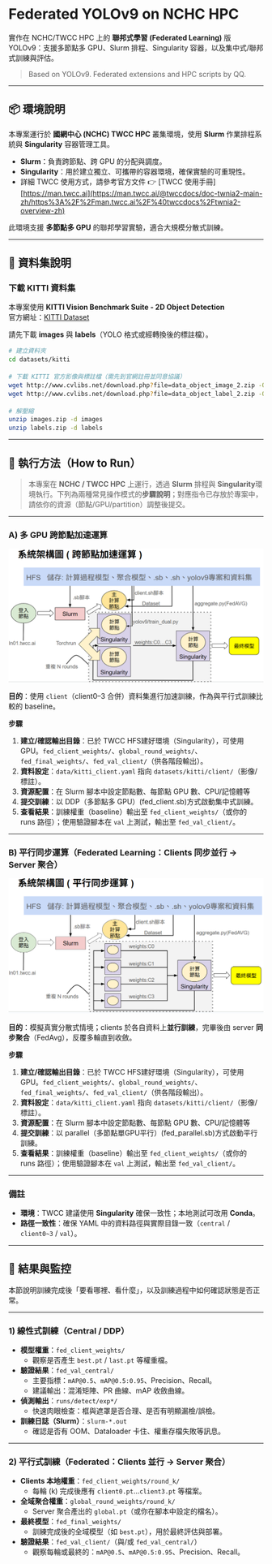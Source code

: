 # Federated YOLOv9 on NCHC HPC

實作在 NCHC/TWCC HPC 上的 **聯邦式學習 (Federated Learning)** 版 YOLOv9：支援多節點多 GPU、Slurm 排程、Singularity 容器，以及集中式/聯邦式訓練與評估。

> Based on YOLOv9. Federated extensions and HPC scripts by QQ.

---

## 📦 環境說明  

本專案運行於 **國網中心 (NCHC) TWCC HPC** 叢集環境，使用 **Slurm** 作業排程系統與 **Singularity** 容器管理工具。  
- **Slurm**：負責跨節點、跨 GPU 的分配與調度。  
- **Singularity**：用於建立獨立、可攜帶的容器環境，確保實驗的可重現性。  
- 詳細 TWCC 使用方式，請參考官方文件 👉 [TWCC 使用手冊][https://man.twcc.ai](https://man.twcc.ai/@twccdocs/doc-twnia2-main-zh/https%3A%2F%2Fman.twcc.ai%2F%40twccdocs%2Ftwnia2-overview-zh)  

此環境支援 **多節點多 GPU** 的聯邦學習實驗，適合大規模分散式訓練。  

---

## 📂 資料集說明

### 下載 KITTI 資料集
本專案使用 **KITTI Vision Benchmark Suite - 2D Object Detection**  
官方網址：[KITTI Dataset](https://www.cvlibs.net/datasets/kitti/eval_object.php?obj_benchmark=2d)

請先下載 **images** 與 **labels**（YOLO 格式或經轉換後的標註檔）。

```bash
# 建立資料夾
cd datasets/kitti

# 下載 KITTI 官方影像與標註檔（需先到官網註冊並同意協議）
wget http://www.cvlibs.net/download.php?file=data_object_image_2.zip -O images.zip
wget http://www.cvlibs.net/download.php?file=data_object_label_2.zip -O labels.zip

# 解壓縮
unzip images.zip -d images
unzip labels.zip -d labels

```

---

## 🚀 執行方法（How to Run）

> 本專案在 **NCHC / TWCC HPC** 上運行，透過 **Slurm** 排程與 **Singularity**環境執行。下列為兩種常見操作模式的**步驟說明**；對應指令已存放於專案中，請依你的資源（節點/GPU/partition）調整後提交。

---

### A) 多 GPU 跨節點加速運算

![集中式 DDP 工作流程](figure/central_ddp.png)

**目的**：使用 `client`（client0–3 合併）資料集進行加速訓練，作為與平行式訓練比較的 baseline。

**步驟**
1. **建立/確認輸出目錄**：已於 TWCC HFS建好環境（Singularity），可使用 GPU。`fed_client_weights/`、`global_round_weights/`、`fed_final_weights/`、`fed_val_client/`（供各階段輸出）。
2. **資料設定**：`data/kitti_client.yaml` 指向 `datasets/kitti/client/`（影像/標註）。
3. **資源配置**：在 Slurm 腳本中設定節點數、每節點 GPU 數、CPU/記憶體等
4. **提交訓練**：以 DDP（多節點多 GPU）(fed_client.sb)方式啟動集中式訓練。
5. **查看結果**：訓練權重（baseline）輸出至 `fed_client_weights/`（或你的 runs 路徑）；使用驗證腳本在 `val` 上測試，輸出至 `fed_val_client/`。

---

### B) 平行同步運算（Federated Learning：Clients 同步並行 → Server 聚合）

![Federated 平行同步流程](figure/fl_parallel.png)

**目的**：模擬真實分散式情境；clients 於各自資料上**並行訓練**，完畢後由 server **同步聚合**（FedAvg），反覆多輪直到收斂。

**步驟**
1. **建立/確認輸出目錄**：已於 TWCC HFS建好環境（Singularity），可使用 GPU。`fed_client_weights/`、`global_round_weights/`、`fed_final_weights/`、`fed_val_client/`（供各階段輸出）。
2. **資料設定**：`data/kitti_client.yaml` 指向 `datasets/kitti/client/`（影像/標註）。
3. **資源配置**：在 Slurm 腳本中設定節點數、每節點 GPU 數、CPU/記憶體等
4. **提交訓練**：以 parallel（多節點單GPU平行）(fed_parallel.sb)方式啟動平行訓練。
5. **查看結果**：訓練權重（baseline）輸出至 `fed_client_weights/`（或你的 runs 路徑）；使用驗證腳本在 `val` 上測試，輸出至 `fed_val_client/`。

---

### 備註
- **環境**：TWCC 建議使用 **Singularity** 確保一致性；本地測試可改用 **Conda**。
- **路徑一致性**：確保 YAML 中的資料路徑與實際目錄一致（`central` / `client0~3` / `val`）。

---


## 👀 結果與監控

本節說明訓練完成後「要看哪裡、看什麼」，以及訓練過程中如何確認狀態是否正常。

---

### 1) 線性式訓練（Central / DDP）
- **模型權重**：`fed_client_weights/`  
  - 觀察是否產生 `best.pt` / `last.pt` 等權重檔。
- **驗證結果**：`fed_val_central/`  
  - 主要指標：`mAP@0.5`、`mAP@0.5:0.95`、Precision、Recall。  
  - 建議輸出：混淆矩陣、PR 曲線、mAP 收斂曲線。
- **偵測輸出**：`runs/detect/exp*/`  
  - 快速肉眼檢查：框與遮罩是否合理、是否有明顯漏檢/誤檢。
- **訓練日誌（Slurm）**：`slurm-*.out`  
  - 確認是否有 OOM、Dataloader 卡住、權重存檔失敗等訊息。

---

### 2) 平行式訓練（Federated：Clients 並行 → Server 聚合）
- **Clients 本地權重**：`fed_client_weights/round_k/`  
  - 每輪 (k) 完成後應有 `client0.pt`…`client3.pt` 等檔案。
- **全域聚合權重**：`global_round_weights/round_k/`  
  - Server 聚合產出的 `global.pt`（或你在腳本中設定的檔名）。
- **最終模型**：`fed_final_weights/`  
  - 訓練完成後的全域模型（如 `best.pt`），用於最終評估與部署。
- **驗證結果**：`fed_val_client/`（與/或 `fed_val_central/`）  
  - 觀察每輪或最終的：`mAP@0.5`、`mAP@0.5:0.95`、Precision、Recall。 





  

